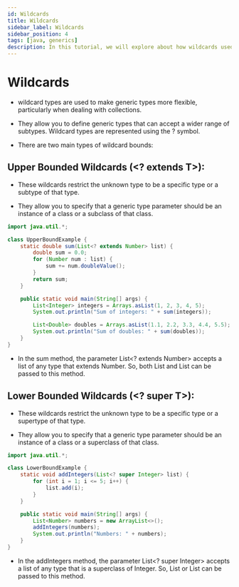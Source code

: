 ```yaml
---
id: Wildcards
title: Wildcards
sidebar_label: Wildcards
sidebar_position: 4
tags: [java, generics]
description: In this tutorial, we will explore about how wildcards used in generics with examples.
---
```


# Wildcards

- wildcard types are used to make generic types more flexible, particularly when dealing with collections.

- They allow you to define generic types that can accept a wider range of subtypes. Wildcard types are represented using the ? symbol.

- There are two main types of wildcard bounds:

## Upper Bounded Wildcards (<? extends T>):

- These wildcards restrict the unknown type to be a specific type or a subtype of that type. 

- They allow you to specify that a generic type parameter should be an instance of a class or a subclass of that class.

```java
import java.util.*;

class UpperBoundExample {
    static double sum(List<? extends Number> list) {
        double sum = 0.0;
        for (Number num : list) {
            sum += num.doubleValue();
        }
        return sum;
    }

    public static void main(String[] args) {
        List<Integer> integers = Arrays.asList(1, 2, 3, 4, 5);
        System.out.println("Sum of integers: " + sum(integers));

        List<Double> doubles = Arrays.asList(1.1, 2.2, 3.3, 4.4, 5.5);
        System.out.println("Sum of doubles: " + sum(doubles));
    }
}

```

- In the sum method, the parameter List<? extends Number> accepts a list of any type that extends Number. So, both List<Integer> and List<Double> can be passed to this method.

## Lower Bounded Wildcards (<? super T>):

- These wildcards restrict the unknown type to be a specific type or a supertype of that type. 

- They allow you to specify that a generic type parameter should be an instance of a class or a superclass of that class.

```java
import java.util.*;

class LowerBoundExample {
    static void addIntegers(List<? super Integer> list) {
        for (int i = 1; i <= 5; i++) {
            list.add(i);
        }
    }

    public static void main(String[] args) {
        List<Number> numbers = new ArrayList<>();
        addIntegers(numbers);
        System.out.println("Numbers: " + numbers);
    }
}
```


- In the addIntegers method, the parameter List<? super Integer> accepts a list of any type that is a superclass of Integer. So, List<Number> or List<Object> can be passed to this method.
